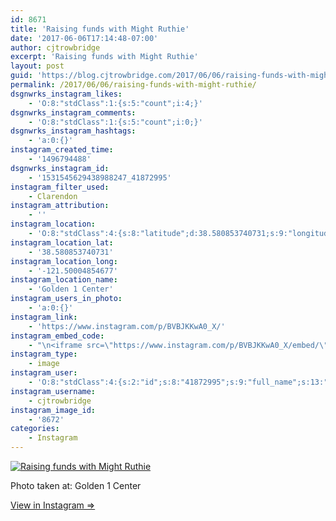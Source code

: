 ```yaml
---
id: 8671
title: 'Raising funds with Might Ruthie'
date: '2017-06-06T17:14:48-07:00'
author: cjtrowbridge
excerpt: 'Raising funds with Might Ruthie'
layout: post
guid: 'https://blog.cjtrowbridge.com/2017/06/06/raising-funds-with-might-ruthie/'
permalink: /2017/06/06/raising-funds-with-might-ruthie/
dsgnwrks_instagram_likes:
    - 'O:8:"stdClass":1:{s:5:"count";i:4;}'
dsgnwrks_instagram_comments:
    - 'O:8:"stdClass":1:{s:5:"count";i:0;}'
dsgnwrks_instagram_hashtags:
    - 'a:0:{}'
instagram_created_time:
    - '1496794488'
dsgnwrks_instagram_id:
    - '1531545629438988247_41872995'
instagram_filter_used:
    - Clarendon
instagram_attribution:
    - ''
instagram_location:
    - 'O:8:"stdClass":4:{s:8:"latitude";d:38.580853740731;s:9:"longitude";d:-121.50004854677;s:4:"name";s:15:"Golden 1 Center";s:2:"id";i:288304374;}'
instagram_location_lat:
    - '38.580853740731'
instagram_location_long:
    - '-121.50004854677'
instagram_location_name:
    - 'Golden 1 Center'
instagram_users_in_photo:
    - 'a:0:{}'
instagram_link:
    - 'https://www.instagram.com/p/BVBJKKwA0_X/'
instagram_embed_code:
    - "\n<iframe src=\"https://www.instagram.com/p/BVBJKKwA0_X/embed/\" width=\"612\" height=\"710\" frameborder=\"0\" scrolling=\"no\" allowtransparency=\"true\" class=\"insta-image-embed\"></iframe>\n"
instagram_type:
    - image
instagram_user:
    - 'O:8:"stdClass":4:{s:2:"id";s:8:"41872995";s:9:"full_name";s:13:"CJ Trowbridge";s:15:"profile_picture";s:96:"https://scontent.cdninstagram.com/t51.2885-19/s150x150/13724650_1188772791164794_142557231_a.jpg";s:8:"username";s:12:"cjtrowbridge";}'
instagram_username:
    - cjtrowbridge
instagram_image_id:
    - '8672'
categories:
    - Instagram
---
```


[![Raising funds with Might Ruthie](https://blog.cjtrowbridge.com/wp-content/uploads/2017/06/1496794488-1-1.jpg)](https://www.instagram.com/p/BVBJKKwA0_X/)

Photo taken at: Golden 1 Center

[View in Instagram ⇒](https://www.instagram.com/p/BVBJKKwA0_X/)